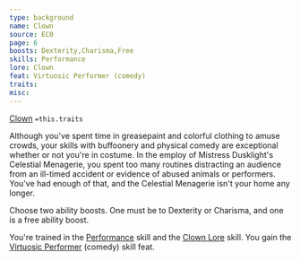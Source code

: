 ```yaml
---
type: background
name: Clown 
source: EC0
page: 6
boosts: Dexterity,Charisma,Free
skills: Performance
lore: Clown
feat: Virtuosic Performer (comedy)
traits: 
misc: 
---
```


[Clown](###%20Clown)
`=this.traits`


Although you've spent time in greasepaint and colorful clothing to amuse crowds, your skills with buffoonery and physical comedy are exceptional whether or not you're in costume. In the employ of Mistress Dusklight's Celestial Menagerie, you spent too many routines distracting an audience from an ill-timed accident or evidence of abused animals or performers. You've had enough of that, and the Celestial Menagerie isn't your home any longer.

Choose two ability boosts. One must be to Dexterity or Charisma, and one is a free ability boost.

You're trained in the [Performance](Performance) skill and the [Clown Lore](Clown%20Lore) skill. You gain the [Virtuosic Performer](Virtuosic%20Performer) (comedy) skill feat.

